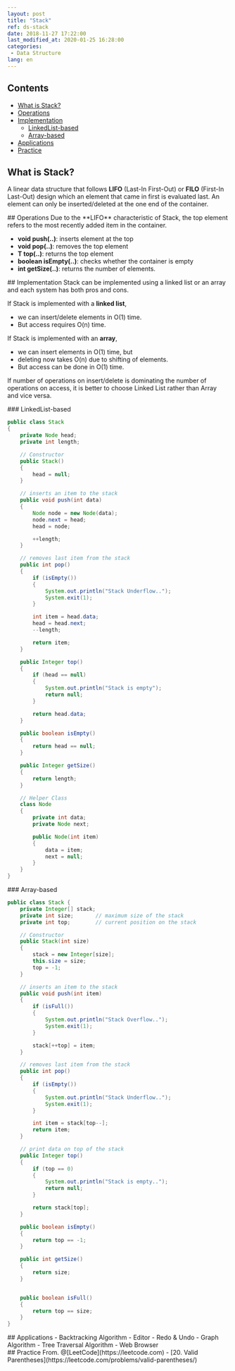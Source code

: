 ```yaml
---
layout: post
title: "Stack"
ref: ds-stack
date: 2018-11-27 17:22:00
last_modified_at: 2020-01-25 16:28:00
categories: 
 - Data Structure
lang: en
---
```


## Contents
- [What is Stack?](#concept)
- [Operations](#op)
- [Implementation](#implement)
  * [LinkedList-based](#linkedlist)
  * [Array-based](#array)
- [Applications](#app)
- [Practice](#try)

<div class="divider"></div>

## What is Stack? <a id="concept"></a>
A linear data structure that follows **LIFO** (Last-In First-Out) or **FILO** (First-In Last-Out) design which an element that came in first is evaluated last. An element can only be inserted/deleted at the one end of the container.

<div class="divider"></div>
## Operations <a id="op"></a>
Due to the **LIFO** characteristic of Stack, the top element refers to the most recently added item in the container.

 - **void push(..)**: inserts element at the top
 - **void pop(..)**: removes the top element
 - **T top(..)**: returns the top element
 - **boolean isEmpty(..)**: checks whether the container is empty
 - **int getSize(..)**: returns the number of elements.

<div class="divider"></div>
## Implementation <a id="implement"></a>
 Stack can be implemented using a linked list or an array and each system has both pros and cons.

 If Stack is implemented with a **linked list**,
 - we can insert/delete elements in O(1) time.
 - But access requires O(n) time.  

 If Stack is implemented with an **array**,
 - we can insert elements in O(1) time, but
 - deleting now takes O(n) due to shifting of elements. 
 - But access can be done in O(1) time.

 If number of operations on insert/delete is dominating the number of operations on access, it is better to choose Linked List rather than Array and vice versa.

<div class="divider"></div>
### LinkedList-based <a id="linkedlist"></a>

```java
public class Stack
{
    private Node head;
    private int length;

    // Constructor
    public Stack()
    {
        head = null;
    }

    // inserts an item to the stack
    public void push(int data)
    {
        Node node = new Node(data);
        node.next = head;
        head = node;

        ++length;
    }

    // removes last item from the stack
    public int pop()
    {
        if (isEmpty())
        {
            System.out.println("Stack Underflow..");
            System.exit(1);
        }

        int item = head.data;
        head = head.next;
        --length;

        return item;
    }

    public Integer top()
    {
        if (head == null)
        {
            System.out.println("Stack is empty");
            return null;
        }

        return head.data;
    }

    public boolean isEmpty()
    {
        return head == null;
    }

    public Integer getSize()
    {
        return length;
    }

    // Helper Class
    class Node
    {
        private int data;
        private Node next;

        public Node(int item)
        {
            data = item;
            next = null;
        }
    }
}
```

<div class="divider"></div>
### Array-based <a id="array"></a>

```java
public class Stack {
    private Integer[] stack;
    private int size;       // maximum size of the stack
    private int top;        // current position on the stack

    // Constructor
    public Stack(int size)
    {
        stack = new Integer[size];
        this.size = size;
        top = -1;
    }

    // inserts an item to the stack
    public void push(int item)
    {
        if (isFull())
        {
            System.out.println("Stack Overflow..");
            System.exit(1);
        }

        stack[++top] = item;
    }

    // removes last item from the stack
    public int pop()
    {
        if (isEmpty())
        {
            System.out.println("Stack Underflow..");
            System.exit(1);
        }

        int item = stack[top--];
        return item;
    }

    // print data on top of the stack
    public Integer top()
    {
        if (top == 0)
        {
            System.out.println("Stack is empty..");
            return null;
        }

        return stack[top];
    }

    public boolean isEmpty()
    {
        return top == -1;
    }

    public int getSize()
    {
        return size;
    }


    public boolean isFull()
    {
        return top == size;
    }
}
```

<div class="divider"></div>
## Applications <a id="app"></a>
- Backtracking Algorithm
- Editor - Redo & Undo
- Graph Algorithm
- Tree Traversal Algorithm
- Web Browser

<div class="divider"></div>
## Practice <a id="try"></a>
From. @[LeetCode](https://leetcode.com)  
- [20. Valid Parentheses](https://leetcode.com/problems/valid-parentheses/)
